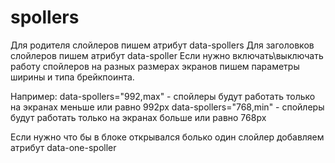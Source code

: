 # spollers

Для родителя слойлеров пишем атрибут data-spollers
Для заголовков слойлеров пишем атрибут data-spoller
Если нужно включать\выключать работу спойлеров на разных размерах экранов
пишем параметры ширины и типа брейкпоинта.

Например: 
data-spollers="992,max" - спойлеры будут работать только на экранах меньше или равно 992px
data-spollers="768,min" - спойлеры будут работать только на экранах больше или равно 768px

Если нужно что бы в блоке открывался болько один слойлер добавляем атрибут data-one-spoller
